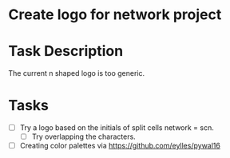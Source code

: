 # Create logo for network project
# Task Description
The current n shaped logo is too generic.
# Tasks
* [ ] Try a logo based on the initials of split cells network = scn.
    * [ ] Try overlapping the characters.
* [ ] Creating color palettes via https://github.com/eylles/pywal16